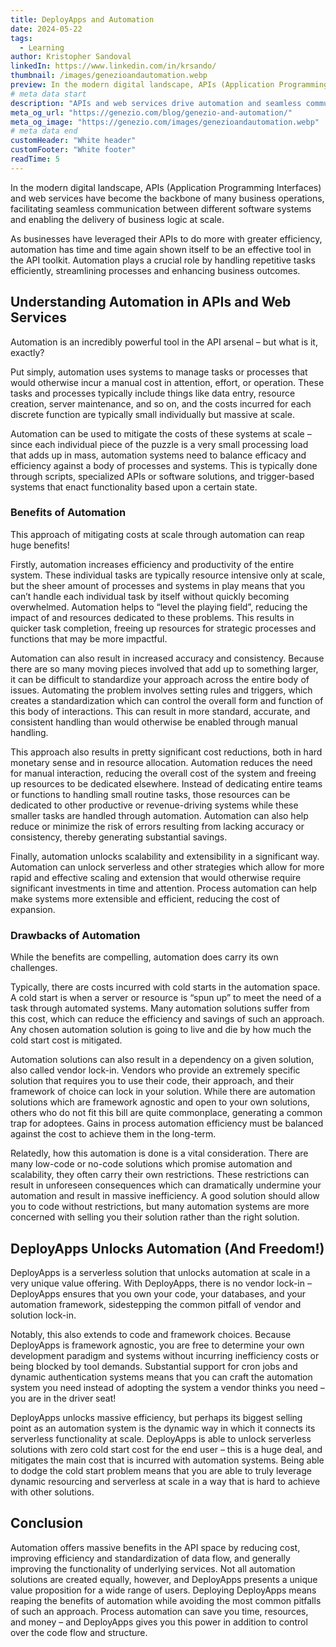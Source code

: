 ```yaml
---
title: DeployApps and Automation
date: 2024-05-22
tags:
  - Learning
author: Kristopher Sandoval
linkedIn: https://www.linkedin.com/in/krsando/
thumbnail: /images/genezioandautomation.webp
preview: In the modern digital landscape, APIs (Application Programming Interfaces) and web services have become the backbone of many business operations, facilitating seamless communication between different software systems and enabling the delivery of business logic at scale.
# meta data start
description: "APIs and web services drive automation and seamless communication in modern business operations, enabling scalable delivery of business logic."
meta_og_url: "https://genezio.com/blog/genezio-and-automation/"
meta_og_image: "https://genezio.com/images/genezioandautomation.webp"
# meta data end
customHeader: "White header"
customFooter: "White footer"
readTime: 5
---
```


In the modern digital landscape, APIs (Application Programming Interfaces) and web services have become the backbone of many business operations, facilitating seamless communication between different software systems and enabling the delivery of business logic at scale.

As businesses have leveraged their APIs to do more with greater efficiency, automation has time and time again shown itself to be an effective tool in the API toolkit. Automation plays a crucial role by handling repetitive tasks efficiently, streamlining processes and enhancing business outcomes.

## Understanding Automation in APIs and Web Services

Automation is an incredibly powerful tool in the API arsenal – but what is it, exactly?

Put simply, automation uses systems to manage tasks or processes that would otherwise incur a manual cost in attention, effort, or operation. These tasks and processes typically include things like data entry, resource creation, server maintenance, and so on, and the costs incurred for each discrete function are typically small individually but massive at scale.

Automation can be used to mitigate the costs of these systems at scale – since each individual piece of the puzzle is a very small processing load that adds up in mass, automation systems need to balance efficacy and efficiency against a body of processes and systems. This is typically done through scripts, specialized APIs or software solutions, and trigger-based systems that enact functionality based upon a certain state.

### Benefits of Automation

This approach of mitigating costs at scale through automation can reap huge benefits!

Firstly, automation increases efficiency and productivity of the entire system. These individual tasks are typically resource intensive only at scale, but the sheer amount of processes and systems in play means that you can’t handle each individual task by itself without quickly becoming overwhelmed. Automation helps to “level the playing field”, reducing the impact of and resources dedicated to these problems. This results in quicker task completion, freeing up resources for strategic processes and functions that may be more impactful.

Automation can also result in increased accuracy and consistency. Because there are so many moving pieces involved that add up to something larger, it can be difficult to standardize your approach across the entire body of issues. Automating the problem involves setting rules and triggers, which creates a standardization which can control the overall form and function of this body of interactions. This can result in more standard, accurate, and consistent handling than would otherwise be enabled through manual handling.

This approach also results in pretty significant cost reductions, both in hard monetary sense and in resource allocation. Automation reduces the need for manual interaction, reducing the overall cost of the system and freeing up resources to be dedicated elsewhere. Instead of dedicating entire teams or functions to handling small routine tasks, those resources can be dedicated to other productive or revenue-driving systems while these smaller tasks are handled through automation. Automation can also help reduce or minimize the risk of errors resulting from lacking accuracy or consistency, thereby generating substantial savings.

Finally, automation unlocks scalability and extensibility in a significant way. Automation can unlock serverless and other strategies which allow for more rapid and effective scaling and extension that would otherwise require significant investments in time and attention. Process automation can help make systems more extensible and efficient, reducing the cost of expansion.

### Drawbacks of Automation

While the benefits are compelling, automation does carry its own challenges.

Typically, there are costs incurred with cold starts in the automation space. A cold start is when a server or resource is “spun up” to meet the need of a task through automated systems. Many automation solutions suffer from this cost, which can reduce the efficiency and savings of such an approach. Any chosen automation solution is going to live and die by how much the cold start cost is mitigated.

Automation solutions can also result in a dependency on a given solution, also called vendor lock-in. Vendors who provide an extremely specific solution that requires you to use their code, their approach, and their framework of choice can lock in your solution. While there are automation solutions which are framework agnostic and open to your own solutions, others who do not fit this bill are quite commonplace, generating a common trap for adoptees. Gains in process automation efficiency must be balanced against the cost to achieve them in the long-term.

Relatedly, how this automation is done is a vital consideration. There are many low-code or no-code solutions which promise automation and scalability, they often carry their own restrictions. These restrictions can result in unforeseen consequences which can dramatically undermine your automation and result in massive inefficiency. A good solution should allow you to code without restrictions, but many automation systems are more concerned with selling you their solution rather than the right solution.

## DeployApps Unlocks Automation (And Freedom!)

DeployApps is a serverless solution that unlocks automation at scale in a very unique value offering. With DeployApps, there is no vendor lock-in – DeployApps ensures that you own your code, your databases, and your automation framework, sidestepping the common pitfall of vendor and solution lock-in.

Notably, this also extends to code and framework choices. Because DeployApps is framework agnostic, you are free to determine your own development paradigm and systems without incurring inefficiency costs or being blocked by tool demands. Substantial support for cron jobs and dynamic authentication systems means that you can craft the automation system you need instead of adopting the system a vendor thinks you need – you are in the driver seat!

DeployApps unlocks massive efficiency, but perhaps its biggest selling point as an automation system is the dynamic way in which it connects its serverless functionality at scale. DeployApps is able to unlock serverless solutions with zero cold start cost for the end user – this is a huge deal, and mitigates the main cost that is incurred with automation systems. Being able to dodge the cold start problem means that you are able to truly leverage dynamic resourcing and serverless at scale in a way that is hard to achieve with other solutions.

## Conclusion

Automation offers massive benefits in the API space by reducing cost, improving efficiency and standardization of data flow, and generally improving the functionality of underlying services. Not all automation solutions are created equally, however, and DeployApps presents a unique value proposition for a wide range of users. Deploying DeployApps means reaping the benefits of automation while avoiding the most common pitfalls of such an approach. Process automation can save you time, resources, and money – and DeployApps gives you this power in addition to control over the code flow and structure.

